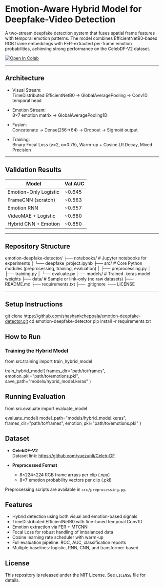 # Emotion-Aware Hybrid Model for Deepfake-Video Detection

A two-stream deepfake detection system that fuses spatial frame features with temporal emotion patterns. The model combines EfficientNetB0-based RGB frame embeddings with FER-extracted per-frame emotion probabilities, achieving strong performance on the CelebDF-V2 dataset.

[![Open In Colab](https://colab.research.google.com/assets/colab-badge.svg)](https://colab.research.google.com/github/shashankcheppala/emotion-deepfake-detector/blob/main/notebooks/deepfake_project.ipynb)

---

## Architecture

- Visual Stream:  
  TimeDistributed EfficientNetB0 → GlobalAveragePooling → Conv1D temporal head

- Emotion Stream:  
  8×7 emotion matrix → GlobalAveragePooling1D

- Fusion:  
  Concatenate → Dense(256→64) → Dropout → Sigmoid output

- Training:  
  Binary Focal Loss (γ=2, α=0.75), Warm-up + Cosine LR Decay, Mixed Precision

---

## Validation Results

| Model                  | Val AUC |
|------------------------|---------|
| Emotion-Only Logistic  | ~0.645  |
| FrameCNN (scratch)     | ~0.563  |
| Emotion RNN            | ~0.657  |
| VideoMAE + Logistic    | ~0.680  |
| Hybrid CNN + Emotion   | ~0.850  |

---

## Repository Structure

emotion-deepfake-detector/
├── notebooks/ # Jupyter notebooks for experiments
│ └── deepfake_project.ipynb
├── src/ # Core Python modules (preprocessing, training, evaluation)
│ ├── preprocessing.py
│ ├── training.py
│ └── evaluate.py
├── models/ # Trained .keras model weights
├── data/ # Sample or link-only (no raw datasets)
├── README.md
├── requirements.txt
├── .gitignore
└── LICENSE

---

## Setup Instructions

git clone https://github.com/shashankcheppala/emotion-deepfake-detector.git
cd emotion-deepfake-detector
pip install -r requirements.txt

## How to Run

### Training the Hybrid Model


from src.training import train_hybrid_model

train_hybrid_model(
    frames_dir="path/to/frames",
    emotion_pkl="path/to/emotions.pkl",
    save_path="models/hybrid_model.keras"
)

## Running Evaluation


from src.evaluate import evaluate_model

evaluate_model(
    model_path="models/hybrid_model.keras",
    frames_dir="path/to/frames",
    emotion_pkl="path/to/emotions.pkl"
)

## Dataset

- **CelebDF-V2**  
  Dataset link: https://github.com/yuezunli/Celeb-DF

- **Preprocessed Format**
  - 8×224×224 RGB frame arrays per clip (.npy)
  - 8×7 emotion probability vectors per clip (.pkl)

Preprocessing scripts are available in `src/preprocessing.py`.

## Features

- Hybrid detection using both visual and emotion-based signals
- TimeDistributed EfficientNetB0 with fine-tuned temporal Conv1D
- Emotion extraction via FER + MTCNN
- Focal Loss for robust handling of imbalanced data
- Cosine learning rate scheduler with warm-up
- Full evaluation pipeline: ROC, AUC, classification reports
- Multiple baselines: logistic, RNN, CNN, and transformer-based

## License

This repository is released under the MIT License. See `LICENSE` file for details.


